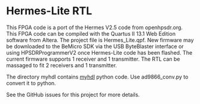 
Hermes-Lite RTL
===============

This FPGA code is a port of the Hermes V2.5 code from openhpsdr.org. This FPGA code can be compiled with the Quartus II 13.1 Web Edition software from Altera. The project file is Hermes_Lite.qpf. New firmware may be downloaded to the BeMicro SDK via the USB ByteBlaster interface or using HPSDRProgrammerV2 once Hermes-Lite code has been flashed. The current firmware supports 1 receiver and 1 transmitter. The RTL can be massaged to fit 2 receivers and 1 transmitter. 

The directory myhdl contains [myhdl](http://myhdl.org) python code. Use ad9866_conv.py to convert it to python.

See the GitHub issues for this project for more details.

